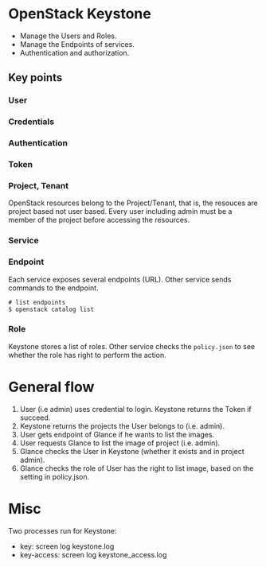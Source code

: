 # OpenStack Keystone


- Manage the Users and Roles.
- Manage the Endpoints of services.
- Authentication and authorization.

## Key points

### User

### Credentials

### Authentication

### Token

### Project, Tenant
OpenStack resources belong to the Project/Tenant, that is, the resouces
are project based not user based.
Every user including admin must be a member of the project before accessing
the resources.

### Service

### Endpoint
Each service exposes several endpoints (URL). Other service sends commands
to the endpoint.

```
# list endpoints
$ openstack catalog list
```

### Role
Keystone stores a list of roles.
Other service checks the `policy.json` to see whether the role has right
to perform the action.

# General flow

1. User (i.e admin) uses credential to login. Keystone returns the Token if succeed.
2. Keystone returns the projects the User belongs to (i.e. admin).
3. User gets endpoint of Glance if he wants to list the images.
4. User requests Glance to list the image of project (i.e. admin).
5. Glance checks the User in Keystone (whether it exists and in project admin).
6. Glance checks the role of User has the right to list image, based
    on the setting in policy.json.

# Misc
Two processes run for Keystone:
- key: screen log keystone.log
- key-access: screen log keystone_access.log
